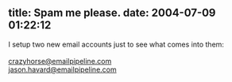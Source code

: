 title: Spam me please.
date: 2004-07-09 01:22:12
---

I setup two new email accounts just to see what comes into them:<br> <br> crazyhorse@emailpipeline.com<br> jason.havard@emailpipeline.com<br> <br>
